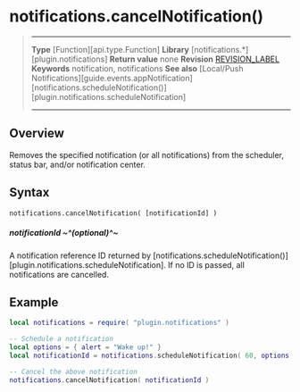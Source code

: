 # notifications.cancelNotification()

> --------------------- ------------------------------------------------------------------------------------------
> __Type__				[Function][api.type.Function]
> __Library__			[notifications.*][plugin.notifications]
> __Return value__		none
> __Revision__			[REVISION_LABEL](REVISION_URL)
> __Keywords__			notification, notifications
> __See also__			[Local/Push Notifications][guide.events.appNotification]
>						[notifications.scheduleNotification()][plugin.notifications.scheduleNotification]
> --------------------- ------------------------------------------------------------------------------------------


## Overview

Removes the specified notification (or all notifications) from the scheduler, status bar, and/or notification center.

## Syntax

	notifications.cancelNotification( [notificationId] )

##### notificationId ~^(optional)^~
A notification reference ID returned by [notifications.scheduleNotification()][plugin.notifications.scheduleNotification]. If no ID is passed, all notifications are cancelled.


## Example

``````lua
local notifications = require( "plugin.notifications" )

-- Schedule a notification
local options = { alert = "Wake up!" }
local notificationId = notifications.scheduleNotification( 60, options )

-- Cancel the above notification
notifications.cancelNotification( notificationId )
``````